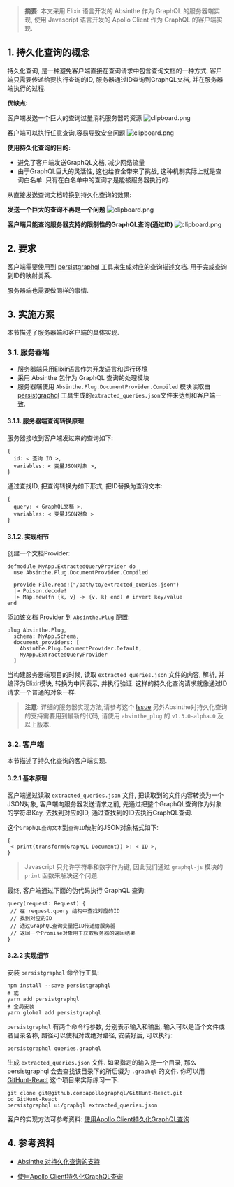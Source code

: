 > **摘要:** 本文采用 Elixir 语言开发的 Absinthe 作为 GraphQL 的服务器端实现, 使用 Javascript 语言开发的 Apollo Client 作为 GraphQL 的客户端实现.

## 1. 持久化查询的概念

持久化查询, 是一种避免客户端直接在查询请求中包含查询文档的一种方式, 客户端只需要传递给要执行查询的ID, 服务器通过ID查询到GraphQL文档, 并在服务器端执行的过程.

**优缺点:**

客户端发送一个巨大的查询过量消耗服务器的资源
![clipboard.png](/img/bVLlAW)

客户端可以执行任意查询,容易导致安全问题
![clipboard.png](/img/bVLlA8)

**使用持久化查询的目的:**

- 避免了客户端发送GraphQL文档, 减少网络流量
- 由于GraphQL巨大的灵活性, 这也给安全带来了挑战, 这种机制实际上就是查询白名单. 只有在白名单中的查询才是能被服务器执行的.

从直接发送查询文档转换到持久化查询的效果:

**发送一个巨大的查询不再是一个问题**
![clipboard.png](/img/bVLlB8)

**客户端只能查询服务器支持的限制性的GraphQL查询(通过ID)**
![clipboard.png](/img/bVLlCf)

## 2. 要求

客户端需要使用到 [persistgraphql](https://github.com/apollographql/persistgraphql) 工具来生成对应的查询描述文档. 用于完成查询到ID的映射关系.

服务器端也需要做同样的事情.

## 3. 实施方案

本节描述了服务器端和客户端的具体实现.

### 3.1. 服务器端

- 服务器端采用Elixir语言作为开发语言和运行环境
- 采用 Absinthe 包作为 GraphQL 查询的处理模块
- 服务器端使用 `Absinthe.Plug.DocumentProvider.Compiled` 模块读取由 [persistgraphql](https://github.com/apollographql/persistgraphql) 工具生成的`extracted_queries.json`文件来达到和客户端一致.

#### 3.1.1. 服务器端查询转换原理

服务器接收到客户端发过来的查询如下:

```
{
  id: < 查询 ID >,
  variables: < 变量JSON对象 >,
}
```

通过查找ID, 把查询转换为如下形式, 把ID替换为查询文本:

```
{
  query: < GraphQL文档 >,
  variables: < 变量JSON对象 >
}
```

#### 3.1.2. 实现细节

创建一个文档Provider:

```
defmodule MyApp.ExtractedQueryProvider do
  use Absinthe.Plug.DocumentProvider.Compiled

  provide File.read!("/path/to/extracted_queries.json")
  |> Poison.decode!
  |> Map.new(fn {k, v} -> {v, k} end) # invert key/value
end
```

添加该文档 Provider 到 `Absinthe.Plug` 配置:

```
plug Absinthe.Plug,
  schema: MyApp.Schema,
  document_providers: [
    Absinthe.Plug.DocumentProvider.Default,
    MyApp.ExtractedQueryProvider
  ]
```

当构建服务器端项目的时候, 读取 `extracted_queries.json` 文件的内容, 解析, 并编译为Elixir模块, 转换为中间表示, 并执行验证. 这样的持久化查询请求就像通过ID请求一个普通的对象一样.



> **注意:**
> 详细的服务器实现方法,请参考这个 [Issue](https://github.com/absinthe-graphql/absinthe_plug/pull/53)
> 另外Absinthe对持久化查询的支持需要用到最新的代码, 请使用 `absinthe_plug` 的 `v1.3.0-alpha.0` 及以上版本.

### 3.2. 客户端

本节描述了持久化查询的客户端实现.

#### 3.2.1 基本原理

客户端通过读取 `extracted_queries.json` 文件, 把读取到的文件内容转换为一个JSON对象, 客户端向服务器发送请求之前, 先通过把整个GraphQL查询作为对象的字符串Key, 去找到对应的ID, 通过查找到的ID去执行GraphQL查询.

这个`GraphQL查询文本`到`查询ID`映射的JSON对象格式如下:

```
{
 < print(transform(GraphQL Document)) >: < ID >,
}
```

> Javascript 只允许字符串和数字作为键, 因此我们通过 `graphql-js` 模块的 `print` 函数来解决这个问题.

最终, 客户端通过下面的伪代码执行 GraphQL 查询:

```
query(request: Request) {
 // 在 request.query 结构中查找对应的ID
 // 找到对应的ID
 // 通过GraphQL查询变量把ID传递给服务器
 // 返回一个Promise对象用于获取服务器的返回结果
}
```

#### 3.2.2 实现细节

安装 `persistgraphql` 命令行工具:

```
npm install --save persistgraphql
# 或
yarn add persistgraphql
# 全局安装
yarn global add persistgraphql
```

`persistgraphql` 有两个命令行参数, 分别表示输入和输出, 输入可以是当个文件或者目录名称, 路径可以使相对或绝对路径, 安装好后, 可以执行:

```
persistgraphql queries.graphql
```

生成 `extracted_queries.json` 文件. 如果指定的输入是一个目录, 那么 persistgraphql 会去查找该目录下的所后缀为 `.graphql` 的文件. 你可以用[GitHunt-React](https://github.com/apollographql/GitHunt-React) 这个项目来实际练习一下.

```
git clone git@github.com:apollographql/GitHunt-React.git
cd GitHunt-React
persistgraphql ui/graphql extracted_queries.json
```

客户的实现方法可参考资料: [使用Apollo Client持久化GraphQL查询](https://dev-blog.apollodata.com/persisted-graphql-queries-with-apollo-client-119fd7e6bba5)


## 4. 参考资料

- [Absinthe 对持久化查询的支持](https://github.com/absinthe-graphql/absinthe/issues/266)
- [使用Apollo Client持久化GraphQL查询](https://dev-blog.apollodata.com/persisted-graphql-queries-with-apollo-client-119fd7e6bba5)

  [1]: https://segmentfault.com/img/bVLlAW
  [2]: https://segmentfault.com/img/bVLlA8
  [3]: https://segmentfault.com/img/bVLlB8
  [4]: https://segmentfault.com/img/bVLlCf
